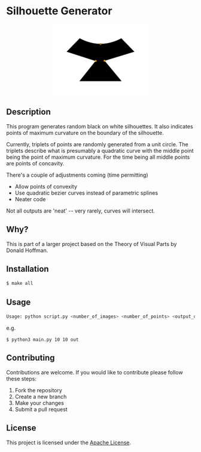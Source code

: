 # Silhouette Generator

<p align="center">
    <img src="image.png" alt="Project Image" width="50%">
</p>

## Description

This program generates random black on white silhouettes. It also indicates points of maximum
curvature on the boundary of the silhouette.

Currently, triplets of points are randomly generated from a unit circle. The triplets describe what is presumably a quadratic curve with the middle point being the point of maximum curvature. For the time being all middle points are points of concavity.

There's a couple of adjustments coming (time permitting)
- Allow points of convexity
- Use quadratic bezier curves instead of parametric splines
- Neater code

Not all outputs are 'neat' --  very rarely, curves will intersect.

## Why?

This is part of a larger project based on the Theory of Visual Parts by Donald Hoffman.

## Installation

```sh
$ make all
```

## Usage

```sh
Usage: python script.py <number_of_images> <number_of_points> <output_directory>
```
e.g.
```
$ python3 main.py 10 10 out 
```

## Contributing

Contributions are welcome. If you would like to contribute please follow these steps:

1. Fork the repository
2. Create a new branch
3. Make your changes
4. Submit a pull request

## License

This project is licensed under the [Apache License](LICENSE).
